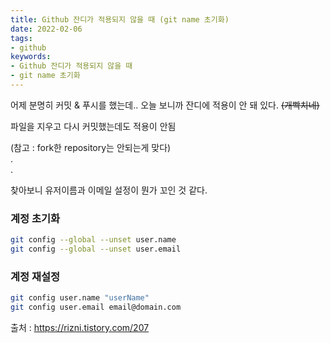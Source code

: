 ```yaml
---
title: Github 잔디가 적용되지 않을 때 (git name 초기화)
date: 2022-02-06
tags:
- github
keywords:
- Github 잔디가 적용되지 않을 때
- git name 초기화
---
```


어제 분명히 커밋 & 푸시를 했는데.. 오늘 보니까 잔디에 적용이 안 돼 있다. ~~(개빡치네)~~

파일을 지우고 다시 커밋했는데도 적용이 안됨

(참고 : fork한 repository는 안되는게 맞다)   
.   
.   

찾아보니 유저이름과 이메일 설정이 뭔가 꼬인 것 같다.

### 계정 초기화
```bash
git config --global --unset user.name
git config --global --unset user.email
```

### 계정 재설정
```bash
git config user.name "userName"
git config user.email email@domain.com
```


출처 : https://rizni.tistory.com/207

